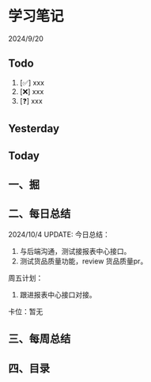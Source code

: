 # 学习笔记

2024/9/20

## Todo

1. [✅] xxx
2. [❌] xxx
3. [❓] xxx

## Yesterday

## Today

## 一、掘

## 二、每日总结

2024/10/4 UPDATE:
今日总结：

1. 与后端沟通，测试接报表中心接口。
2. 测试货品质量功能，review 货品质量pr。

周五计划：

1. 跟进报表中心接口对接。

卡位：暂无



## 三、每周总结

## 四、目录